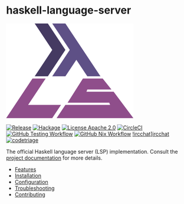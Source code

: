 # haskell-language-server

![haskell-language-server][logo]


[![Release][badge-github-release]][github-release]
[![Hackage][badge-hackage]][hackage]
[![License Apache 2.0][badge-license]][license]
[![CircleCI][badge-circleci]][circleci]
[![GitHub Testing Workflow](https://github.com/haskell/haskell-language-server/actions/workflows/test.yml/badge.svg)](https://github.com/haskell/haskell-language-server/actions/workflows/test.yml)
[![GitHub Nix Workflow](https://github.com/haskell/haskell-language-server/actions/workflows/nix.yml/badge.svg)](https://github.com/haskell/haskell-language-server/actions/workflows/nix.yml)
[!ircchat][badge-irc-chat]][ircchat]
[![codetriage][badge-codetriage]][codetriage]

[logo]: ./docs/logos/logo-256.png
[badge-license]: https://img.shields.io/badge/license-Apache2-green.svg?dummy
[license]: https://github.com/haskell/haskell-language-server/blob/master/LICENSE
[badge-circleci]: https://img.shields.io/circleci/project/github/haskell/haskell-language-server/master.svg
[circleci]: https://circleci.com/gh/haskell/haskell-language-server/
[badge-hackage]: https://img.shields.io/hackage/v/haskell-language-server.svg?logo=haskell
[badge-github-release]:https://img.shields.io/github/v/release/haskell/haskell-language-server.svg
[hackage]: https://hackage.haskell.org/package/haskell-language-server
[badge-codetriage]: https://www.codetriage.com/haskell/haskell-language-server/badges/users.svg
[codetriage]:https://www.codetriage.com/haskell/haskell-language-server
[badge-irc-chat]:https://img.shields.io/badge/chat-on%20libera-brightgreen.svg
[ircchat]:https://web.libera.chat/?channels=#haskell-language-server
[github-release]:https://github.com/haskell/haskell-language-server/releases/latest

The official Haskell language server (LSP) implementation. Consult the [project documentation](https://haskell-language-server.readthedocs.io/en/latest/) for more details.

- [Features](https://haskell-language-server.readthedocs.io/en/latest/features.html)
- [Installation](https://haskell-language-server.readthedocs.io/en/latest/installation.html)
- [Configuration](https://haskell-language-server.readthedocs.io/en/latest/configuration.html)
- [Troubleshooting](https://haskell-language-server.readthedocs.io/en/latest/troubleshooting.html)
- [Contributing](https://haskell-language-server.readthedocs.io/en/latest/contributing/index.html)
